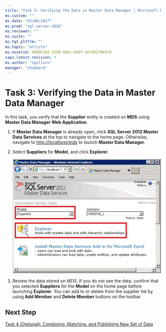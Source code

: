 ```yaml
---
title: "Task 3: Verifying the Data in Master Data Manager | Microsoft Docs"
ms.custom: ""
ms.date: "03/06/2017"
ms.prod: "sql-server-2016"
ms.reviewer: ""
ms.suite: ""
ms.tgt_pltfrm: ""
ms.topic: "article"
ms.assetid: d88953d2-2258-40ac-b3bf-2ef502f9b5fd
caps.latest.revision: 7
ms.author: "spelluru"
manager: "jhubbard"
---
```

# Task 3: Verifying the Data in Master Data Manager
In this task, you verify that the **Supplier** entity is created on **MDS** using **Master Data Manager Web Application**.  
  
1.  If **Master Data Manager** is already open, click **SQL Server 2012 Master Data Services** at the top to navigate to the home page. Otherwise, navigate to [http://localhost/mds](http://localhost/mds) to launch **Master Data Manager**.  
  
2.  Select **Suppliers** for **Model**, and click **Explorer**.  
  
    ![Master Data Manager - Explorer Button](../a9notintoc/media/et-verifyingthedatainmasterdatamanager.jpg "Master Data Manager - Explorer Button")  
  
3.  Review the data stored on MDS. If you do not see the data, confirm that you selected **Suppliers** for the **Model** on the home page before launching **Explorer**. You can add to or delete from the supplier list by using **Add Member** and **Delete Member** buttons on the toolbar.  
  
## Next Step  
[Task 4 &#40;Optional&#41;: Combining, Matching, and Publishing New Set of Data](../a9notintoc/task-4-optional-combining-matching-and-publishing-new-set-of-data.md)  
  
